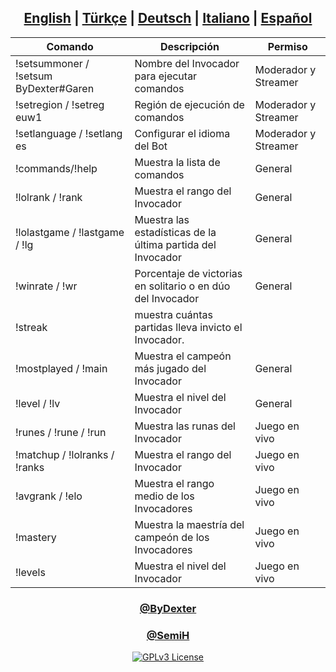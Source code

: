 <div align="center">

## [English](https://github.com/ByDexterTR/RiotTwitchBot/blob/main/README.md) | [Türkçe](https://github.com/ByDexterTR/RiotTwitchBot/blob/main/README/README_tr.md) | [Deutsch](https://github.com/ByDexterTR/RiotTwitchBot/blob/main/README/README_de.md) | [Italiano](https://github.com/ByDexterTR/RiotTwitchBot/blob/main/README/README_it.md) | [Español](https://github.com/ByDexterTR/RiotTwitchBot/blob/main/README/README_es.md)
|Comando|Descripción|Permiso|
|-|-|-|
|!setsummoner / !setsum ByDexter#Garen|Nombre del Invocador para ejecutar comandos|Moderador y Streamer
|!setregion / !setreg euw1|Región de ejecución de comandos|Moderador y Streamer
|!setlanguage / !setlang es|Configurar el idioma del Bot|Moderador y Streamer
|!commands/!help|Muestra la lista de comandos|General
|!lolrank / !rank|Muestra el rango del Invocador|General
|!lolastgame / !lastgame / !lg|Muestra las estadísticas de la última partida del Invocador|General
|!winrate / !wr|Porcentaje de victorias en solitario o en dúo del Invocador|General
|!streak|muestra cuántas partidas lleva invicto el Invocador.
|!mostplayed / !main|Muestra el campeón más jugado del Invocador|General
|!level / !lv|Muestra el nivel del Invocador|General
|!runes / !rune / !run|Muestra las runas del Invocador|Juego en vivo
|!matchup / !lolranks / !ranks|Muestra el rango del Invocador|Juego en vivo
|!avgrank / !elo|Muestra el rango medio de los Invocadores|Juego en vivo
|!mastery|Muestra la maestría del campeón de los Invocadores|Juego en vivo
|!levels|Muestra el nivel del Invocador|Juego en vivo

### [@ByDexter](https://github.com/ByDexterTR)
### [@SemiH](https://github.com/hsemihaktas)
[![GPLv3 License](https://img.shields.io/badge/License-GPL%20v3-yellow.svg)](https://opensource.org/licenses/)
</div>